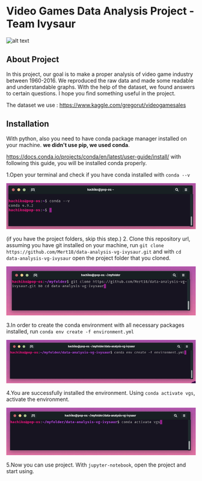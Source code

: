 # Video Games Data Analysis Project - Team Ivysaur

![alt text](https://i.pinimg.com/originals/e7/91/72/e79172fef348260adb1de1406b332deb.png)


## About Project

  In this project, our goal is to make a proper analysis of video game industry between 1960-2016.  We reproduced the raw data and made some readable and understandable graphs. With the help of the dataset, we found answers to certain questions. I hope you find something useful in the project.
  
  The dataset we use : https://www.kaggle.com/gregorut/videogamesales
  
  
  ## Installation
  
  With python, also you need to have conda package manager installed on your machine. **we didn't use pip, we used conda**.
  
  https://docs.conda.io/projects/conda/en/latest/user-guide/install/ with following this guide, you will be installed conda properly.
  
  
  1.Open your terminal and check if you have conda installed with ```conda --v ```
  
 ![Screenshot](/condav.png)
  
  (if you have the project folders, skip this step.)
  2. Clone this repository url, assuming you have git installed on your machine, run ```git clone https://github.com/Mert18/data-analysis-vg-ivysaur.git```
  and with ```cd data-analysis-vg-ivysaur``` open the project folder that you cloned.
  
  ![Screenshot](/clone.png)
  
  3.In order to create the conda environment with all necessary packages installed, run ```conda env create -f environment.yml```
  
  ![Screenshot](/condaenvcreate.png)
  
  4.You are successfully installed the environment. Using ```conda activate vgs```, activate the environment.
  
  ![Screenshot](/condaactivate.png)
  
  5.Now you can use project. With ```jupyter-notebook```, open the project and start using.
   
